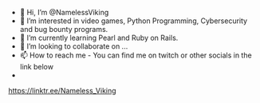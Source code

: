 - 👋 Hi, I’m @NamelessViking
- 👀 I’m interested in video games, Python Programming, Cybersecurity and bug bounty programs.
- 🌱 I’m currently learning Pearl and Ruby on Rails.
- 💞️ I’m looking to collaborate on ...
- 📫 How to reach me - You can find me on twitch or other socials in the link below 
- 
https://linktr.ee/Nameless_Viking

<!---
NamelessViking/NamelessViking is a ✨ special ✨ repository because its `README.md` (this file) appears on your GitHub profile.
You can click the Preview link to take a look at your changes.
--->
